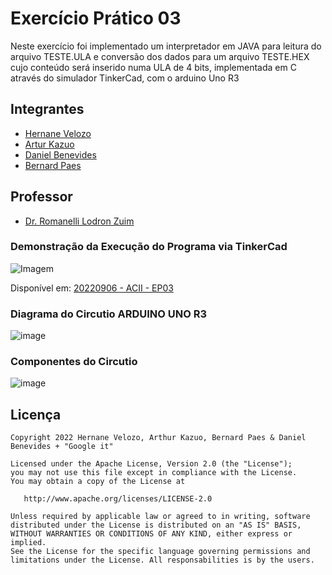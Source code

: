 # Exercício Prático 03

Neste exercício foi implementado um interpretador em JAVA para leitura do arquivo TESTE.ULA e conversão dos dados para um arquivo TESTE.HEX cujo conteúdo será inserido numa ULA de 4 bits, implementada em C através do simulador TinkerCad, com o arduino Uno R3

## Integrantes

* [Hernane Velozo](https://github.com/hernanevelozo)
* [Artur Kazuo](https://github.com/ArturKazuo)
* [Daniel Benevides](https://github.com/DanGBenevides)
* [Bernard Paes](https://github.com/)

## Professor

* [Dr. Romanelli Lodron Zuim](https://www.escavador.com/sobre/2666679/romanelli-lodron-zuim)

### Demonstração da Execução do Programa via TinkerCad

![Imagem](https://user-images.githubusercontent.com/88516429/191786968-c43f91cc-9ec6-4239-b3b5-52037e06367b.png)

Disponível em: 
[20220906 - ACII - EP03](https://www.tinkercad.com/things/3Zip1TK3Q86-20220906-acii-ep03/editel?sharecode=xLar0XPJV3XppM6r9fD_f-TKe5Xc0pp4NAjs2GG2RWU)

### Diagrama do Circutio ARDUINO UNO R3

![image](https://user-images.githubusercontent.com/88516429/191787840-e31e927a-d621-4887-9b02-b6d579991d3a.png)

### Componentes do Circutio

![image](https://user-images.githubusercontent.com/88516429/191788156-53c4be97-31eb-44e2-8c39-fb59e2ad3e35.png)


## Licença

    Copyright 2022 Hernane Velozo, Arthur Kazuo, Bernard Paes & Daniel Benevides + "Google it"
    
    Licensed under the Apache License, Version 2.0 (the "License");
    you may not use this file except in compliance with the License.
    You may obtain a copy of the License at

       http://www.apache.org/licenses/LICENSE-2.0

    Unless required by applicable law or agreed to in writing, software
    distributed under the License is distributed on an "AS IS" BASIS,
    WITHOUT WARRANTIES OR CONDITIONS OF ANY KIND, either express or implied.
    See the License for the specific language governing permissions and
    limitations under the License. All responsabilities is by the users.
